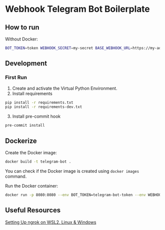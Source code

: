 # Webhook Telegram Bot Boilerplate

## How to run

Without Docker:

```bash
BOT_TOKEN=token WEBHOOK_SECRET=my-secret BASE_WEBHOOK_URL=https://my-address WEB_SERVER_PORT=my-port python main.py
```

## Development

### First Run

1. Create and activate the Virtual Python Environment.
2. Install requirements

```bash
pip install -r requirements.txt
pip install -r requirements-dev.txt
```

3. Install pre-commit hook

```bash
pre-commit install
```

## Dockerize

Create the Docker image:

```bash
docker build -t telegram-bot .
```

You can check if the Docker image is created using `docker images` command.

Run the Docker container:

```bash
docker run -p 8080:8080 --env BOT_TOKEN=telegram-bot-token --env WEBHOOK_SECRET=mysecret --env BASE_WEBHOOK_URL=mydomain.com --env WEB_SERVER_PORT=8080 telegram-bot
```

## Useful Resources

[Setting Up ngrok on WSL2. Linux & Windows](https://create.hashnode.dev/setting-up-ngrok-on-wsl2-linux-windows)
